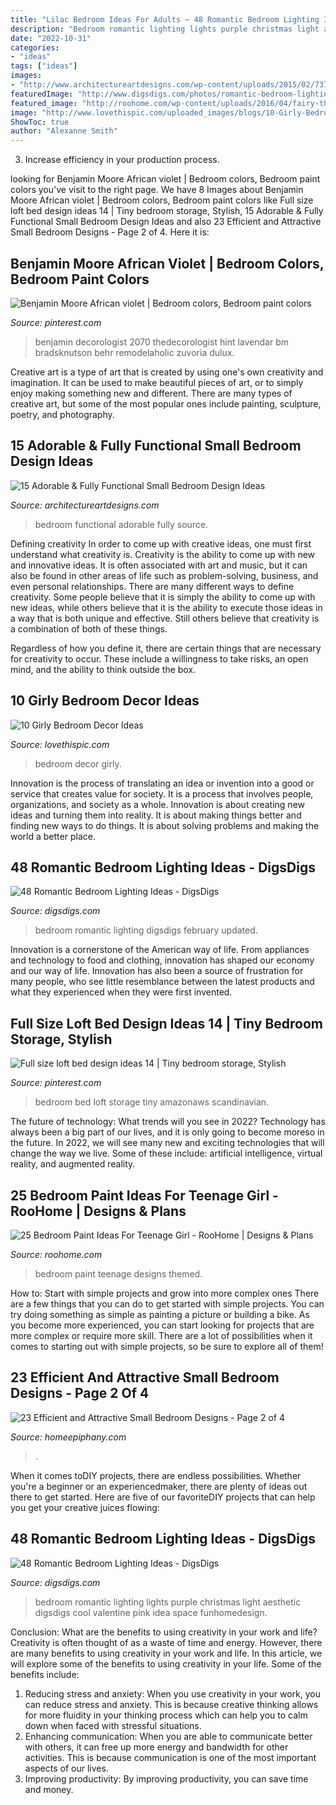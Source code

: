 ```yaml
---
title: "Lilac Bedroom Ideas For Adults ~ 48 Romantic Bedroom Lighting Ideas"
description: "Bedroom romantic lighting lights purple christmas light aesthetic digsdigs cool valentine pink idea space funhomedesign"
date: "2022-10-31"
categories:
- "ideas"
tags: ["ideas"]
images:
- "http://www.architectureartdesigns.com/wp-content/uploads/2015/02/737-630x452.jpg"
featuredImage: "http://www.digsdigs.com/photos/romantic-bedroom-lighting-ideas-24.jpg"
featured_image: "http://roohome.com/wp-content/uploads/2016/04/fairy-themed-kids-room-wall.jpg"
image: "http://www.lovethispic.com/uploaded_images/blogs/10-Girly-Bedroom-Decor-Ideas-122-4.jpg"
ShowToc: true
author: "Alexanne Smith"
---
```



3. Increase efficiency in your production process.

	

		
looking for Benjamin Moore African violet | Bedroom colors, Bedroom paint colors you've visit to the right page. We have 8 Images about Benjamin Moore African violet | Bedroom colors, Bedroom paint colors like Full size loft bed design ideas 14 | Tiny bedroom storage, Stylish, 15 Adorable &amp; Fully Functional Small Bedroom Design Ideas and also 23 Efficient and Attractive Small Bedroom Designs - Page 2 of 4. Here it is:
		
    
## Benjamin Moore African Violet | Bedroom Colors, Bedroom Paint Colors

<img loading=lazy src="https://i.pinimg.com/736x/de/d4/86/ded48655276f9f04c4469566076ab95f.jpg" onerror="this.onerror=null;this.src='https://tse3.mm.bing.net/th?id=OIP.dGQxZIEyfnORF-wj2j7DSgHaLI&amp;pid=15.1';" alt="Benjamin Moore African violet | Bedroom colors, Bedroom paint colors">

_Source: pinterest.com_

>benjamin decorologist 2070 thedecorologist hint lavendar bm bradsknutson behr remodelaholic zuvoria dulux. 

	

Creative art is a type of art that is created by using one's own creativity and imagination. It can be used to make beautiful pieces of art, or to simply enjoy making something new and different. There are many types of creative art, but some of the most popular ones include painting, sculpture, poetry, and photography.

    
## 15 Adorable &amp; Fully Functional Small Bedroom Design Ideas

<img loading=lazy src="http://www.architectureartdesigns.com/wp-content/uploads/2015/02/737-630x452.jpg" onerror="this.onerror=null;this.src='https://tse3.mm.bing.net/th?id=OIP.TKd-T_XRQB7qN5Ga5MkVuQHaFU&amp;pid=15.1';" alt="15 Adorable &amp; Fully Functional Small Bedroom Design Ideas">

_Source: architectureartdesigns.com_

>bedroom functional adorable fully source. 

	

Defining creativity
In order to come up with creative ideas, one must first understand what creativity is. Creativity is the ability to come up with new and innovative ideas. It is often associated with art and music, but it can also be found in other areas of life such as problem-solving, business, and even personal relationships.
There are many different ways to define creativity. Some people believe that it is simply the ability to come up with new ideas, while others believe that it is the ability to execute those ideas in a way that is both unique and effective. Still others believe that creativity is a combination of both of these things.

Regardless of how you define it, there are certain things that are necessary for creativity to occur. These include a willingness to take risks, an open mind, and the ability to think outside the box.

    
## 10 Girly Bedroom Decor Ideas

<img loading=lazy src="http://www.lovethispic.com/uploaded_images/blogs/10-Girly-Bedroom-Decor-Ideas-122-4.jpg" onerror="this.onerror=null;this.src='https://tse2.mm.bing.net/th?id=OIP.TYNFqcXQ4tFs-pipKvNPsQHaLH&amp;pid=15.1';" alt="10 Girly Bedroom Decor Ideas">

_Source: lovethispic.com_

>bedroom decor girly. 

	

Innovation is the process of translating an idea or invention into a good or service that creates value for society. It is a process that involves people, organizations, and society as a whole. Innovation is about creating new ideas and turning them into reality. It is about making things better and finding new ways to do things. It is about solving problems and making the world a better place.

    
## 48 Romantic Bedroom Lighting Ideas - DigsDigs

<img loading=lazy src="http://www.digsdigs.com/photos/romantic-bedroom-lighting-ideas-42-554x362.jpg" onerror="this.onerror=null;this.src='https://tse4.mm.bing.net/th?id=OIP.MFn7CxchdTQxc71zCHNsUQHaE1&amp;pid=15.1';" alt="48 Romantic Bedroom Lighting Ideas - DigsDigs">

_Source: digsdigs.com_

>bedroom romantic lighting digsdigs february updated. 

	

Innovation is a cornerstone of the American way of life. From appliances and technology to food and clothing, innovation has shaped our economy and our way of life. Innovation has also been a source of frustration for many people, who see little resemblance between the latest products and what they experienced when they were first invented.

    
## Full Size Loft Bed Design Ideas 14 | Tiny Bedroom Storage, Stylish

<img loading=lazy src="https://i.pinimg.com/736x/b5/b9/48/b5b94879774280075f51d248b9b830e8.jpg" onerror="this.onerror=null;this.src='https://tse1.mm.bing.net/th?id=OIP.zwTWnPanHI43O6mi7Nca8wHaMB&amp;pid=15.1';" alt="Full size loft bed design ideas 14 | Tiny bedroom storage, Stylish">

_Source: pinterest.com_

>bedroom bed loft storage tiny amazonaws scandinavian. 

	

The future of technology: What trends will you see in 2022?
Technology has always been a big part of our lives, and it is only going to become moreso in the future. In 2022, we will see many new and exciting technologies that will change the way we live. Some of these include: artificial intelligence, virtual reality, and augmented reality.

    
## 25 Bedroom Paint Ideas For Teenage Girl - RooHome | Designs &amp; Plans

<img loading=lazy src="http://roohome.com/wp-content/uploads/2016/04/fairy-themed-kids-room-wall.jpg" onerror="this.onerror=null;this.src='https://tse1.mm.bing.net/th?id=OIP.p0GHxYlQI_ijgWAEUD9iHAHaE8&amp;pid=15.1';" alt="25 Bedroom Paint Ideas For Teenage Girl - RooHome | Designs &amp; Plans">

_Source: roohome.com_

>bedroom paint teenage designs themed. 

	

How to: Start with simple projects and grow into more complex ones
There are a few things that you can do to get started with simple projects. You can try doing something as simple as painting a picture or building a bike. As you become more experienced, you can start looking for projects that are more complex or require more skill. There are a lot of possibilities when it comes to starting out with simple projects, so be sure to explore all of them!

    
## 23 Efficient And Attractive Small Bedroom Designs - Page 2 Of 4

<img loading=lazy src="https://homeepiphany.com/wp-content/uploads/2015/06/23-Efficient-and-Attractive-Small-Bedroom-Designs-9.jpg" onerror="this.onerror=null;this.src='https://tse1.mm.bing.net/th?id=OIP.BFLUXWgvlIqidYsTfdEY-wHaJ4&amp;pid=15.1';" alt="23 Efficient and Attractive Small Bedroom Designs - Page 2 of 4">

_Source: homeepiphany.com_

>. 

	

When it comes toDIY projects, there are endless possibilities. Whether you're a beginner or an experiencedmaker, there are plenty of ideas out there to get started. Here are five of our favoriteDIY projects that can help you get your creative juices flowing: 

    
## 48 Romantic Bedroom Lighting Ideas - DigsDigs

<img loading=lazy src="http://www.digsdigs.com/photos/romantic-bedroom-lighting-ideas-24.jpg" onerror="this.onerror=null;this.src='https://tse3.mm.bing.net/th?id=OIP.EzePRLCb4dH5RJcDI3bbYQHaJ4&amp;pid=15.1';" alt="48 Romantic Bedroom Lighting Ideas - DigsDigs">

_Source: digsdigs.com_

>bedroom romantic lighting lights purple christmas light aesthetic digsdigs cool valentine pink idea space funhomedesign. 

	

Conclusion: What are the benefits to using creativity in your work and life?
Creativity is often thought of as a waste of time and energy. However, there are many benefits to using creativity in your work and life. In this article, we will explore some of the benefits to using creativity in your life. Some of the benefits include: 
1) Reducing stress and anxiety: When you use creativity in your work, you can reduce stress and anxiety. This is because creative thinking allows for more fluidity in your thinking process which can help you to calm down when faced with stressful situations. 
2) Enhancing communication: When you are able to communicate better with others, it can free up more energy and bandwidth for other activities. This is because communication is one of the most important aspects of our lives. 
3) Improving productivity: By improving productivity, you can save time and money.

